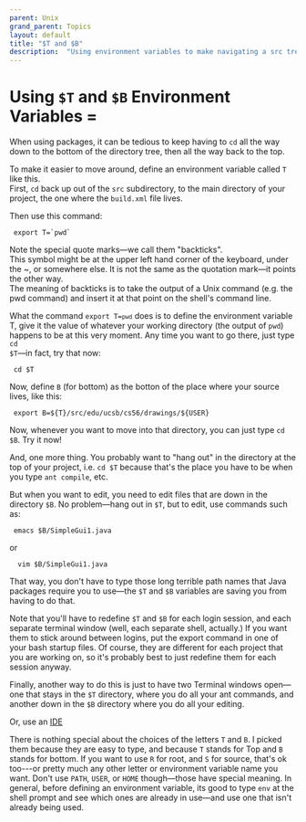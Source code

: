 ```yaml
---
parent: Unix
grand_parent: Topics
layout: default
title: "$T and $B"
description:  "Using environment variables to make navigating a src tree less painful"
---
```


# Using `$T` and `$B` Environment Variables =

When using packages, it can be tedious to keep having to `cd` 
all the way down to the bottom of the directory tree, then all the way back to the top.

To make it easier to move around, define an environment variable called `T` like this.  
First, `cd` back up out of the `src` subdirectory, to the main directory of your project, the
one where the `build.xml` file lives.

Then use this command:

```
 export T=`pwd`
```

Note the special quote marks&mdash;we call them "backticks".  
This symbol might be at the upper left hand corner of the keyboard, under the ~, or somewhere else. 
It is not the same as the quotation mark&mdash;it points the other way.   
The meaning of backticks is to take the output of a Unix command (e.g. the pwd command) 
and insert it at that point on the shell's command line.

What the command  <code>export T=`pwd`</code> does is to define the environment variable T, 
give it the value of whatever your working directory (the output of <code>pwd</code>) happens 
to be at this very moment.  Any time you want to go there, just type <code>cd $T</code>&mdash;in fact, try that now:

```
 cd $T
```

Now, define `B` (for bottom) as the botton of the place where your source lives, like this:

```
 export B=${T}/src/edu/ucsb/cs56/drawings/${USER}
```

Now, whenever you want to move into that directory, you can just type `cd $B`.  Try it now!

And, one more thing.  You probably want to "hang out" in the directory at the top of your project, i.e. `cd $T` because that's the place you have to be when you type `ant compile`, etc. 

But when you want to edit, you need to edit files that are down in the directory `$B`.  No problem&mdash;hang out in `$T`, but to edit, use commands such as:

```
 emacs $B/SimpleGui1.java
```

or

```
  vim $B/SimpleGui1.java
```

That way, you don't have to type those long terrible path names that Java packages require you to use&mdash;the `$T` and `$B` variables are saving you from having to do that.

Note that you'll have to redefine `$T` and `$B` for each login session, and each separate terminal window (well, each separate shell, actually.)  If you want them to stick around between logins, put the export command in one of your bash startup files.  Of course, they are different for each project that you are working on, so it's probably best to just redefine them for each session anyway.

Finally, another way to do this is just to have two Terminal windows open&mdash;one that stays in the `$T` directory, where you do all your ant commands, and another down in the `$B` directory where you do all your editing.

Or, use an [IDE](/topics/ides)

There is nothing special about the choices of the letters `T` and `B`.   I picked them because they are easy to type, and because `T` stands for Top and `B` stands for bottom.  If you want to use `R` for root, and `S` for source, that's ok too---or pretty much any other letter or environment variable name you want.   Don't use `PATH`, `USER`, or `HOME` though&mdash;those have special meaning.  In general, before defining an environment variable, its good to type <code>env</code> at the shell prompt and see which ones are already in use&mdash;and use one that isn't already being used.



